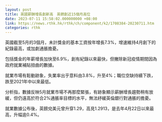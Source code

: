 ```yaml
---
layout: post
title: 英國薪酬增長創新高　英鎊創近15個月高位
date: 2023-07-11 15:58:02.000000000 +08:00
link: https://news.rthk.hk/rthk/ch/component/k2/1708384-20230711.htm
categories: rthk
---
```


英國截至5月的3個月，未計獎金的基本工資按年增長7.3%，增速維持4月創下的紀錄最高，或加劇通脹擔憂。

包括獎金的年薪增長加快至6.9%，創有紀錄以來最快，但撇除新冠疫情期間因為政府就業補貼扭曲的數據。

就業市場有鬆動跡象，失業率出乎意料由3.8%，升至4%；職位空缺持續下跌，跌至2021年中以來最低。

分析指，數據反映5月就業市場不再那麼緊張，有跡象顯示薪酬增長趨勢稍有放緩，但仍遠高於符合2%通脹率目標的水平，無法紓緩英倫銀行對通脹的擔憂。

就業數據公布後，英鎊兌美元曾升穿1.29，高見1.2913，是去年4月22日以來最高，升幅逾0.4%。
